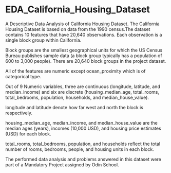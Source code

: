 # EDA_California_Housing_Dataset
A Descriptive Data Analysis of California Housing Dataset. The California Housing Dataset is based on data from the 1990 census.The dataset contains 10 features that have 20,640 observations. Each observation is a single block group within California.

Block groups are the smallest geographical units for which the US Census Bureau publishes sample data (a block group typically has a population of 600 to 3,000 people). There are 20,640 block groups in the project dataset.

All of the features are numeric except ocean_proximity which is of categorical type.

Out of 9 Numeric variables, three are continuous (longitude, latitude, and median_income) and six are discrete (housing_median_age, total_rooms, total_bedrooms, population, households, and median_house_value).

longitude and latitude denote how far west and north the block is respectively.

housing_median_age, median_income, and median_house_value are the median ages (years), incomes (10,000 USD), and housing price estimates (USD) for each block.

total_rooms, total_bedrooms, population, and households reflect the total number of rooms, bedrooms, people, and housing units in each block.

The performed data analysis and problems answered in this dataset were part of a Mandatory Project assigned by Odin School.
